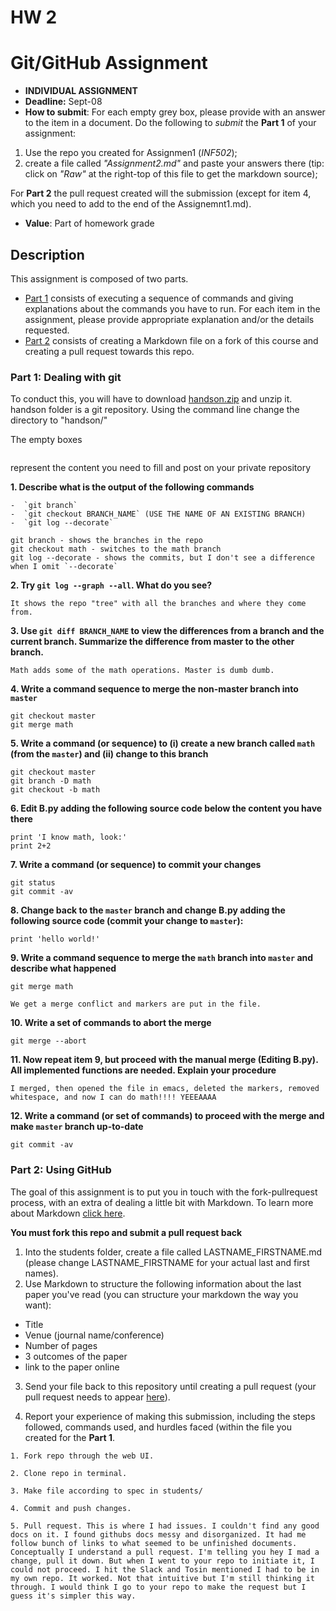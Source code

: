 # HW 2

# Git/GitHub Assignment

* **INDIVIDUAL ASSIGNMENT**
* **Deadline:** Sept-08
* **How to submit**: For each empty grey box, please provide with an answer to the item in a document. Do the following to *submit* the **Part 1** of your assignment:
1. Use the repo you created for Assignmen1 (*INF502*); 
2. create a file called *"Assignment2.md"* and paste your answers there (tip: click on *"Raw"* at the right-top of this file to get the markdown source); 

For **Part 2** the pull request created will the submission (except for item 4, which you need to add to the end of the Assignemnt1.md).

* **Value**: Part of homework grade

## Description
This assignment is composed of two parts. 
- [Part 1](#Part-1-Dealing-with-git) consists of executing a sequence of commands and giving explanations about the commands you have to run. 
For each item in the assignment, please provide appropriate explanation and/or the details requested.
- [Part 2](#Part-2-Using-GitHub) consists of creating a Markdown file on a fork of this course and creating a pull request towards this repo.

### Part 1: Dealing with git

To conduct this, you will have to download [handson.zip](handson.zip) and unzip it.
handson folder is a git repository. Using the command line change the directory to "handson/"

The empty boxes
```

```
represent the content you need to fill and post on your private repository


**1. Describe what is the output of the following commands**

    -  `git branch` 
    -  `git checkout BRANCH_NAME` (USE THE NAME OF AN EXISTING BRANCH)
    -  `git log --decorate`

```
git branch - shows the branches in the repo
git checkout math - switches to the math branch
git log --decorate - shows the commits, but I don't see a difference when I omit `--decorate`
```

**2. Try `git log --graph --all`. What do you see?**

```
It shows the repo "tree" with all the branches and where they come from.
```

**3. Use `git diff BRANCH_NAME` to view the differences from a branch and the current branch.
   Summarize the difference from master to the other branch.**

```
Math adds some of the math operations. Master is dumb dumb.
```

**4. Write a command sequence to merge the non-master branch into `master`**

```
git checkout master
git merge math
```


**5. Write a command (or sequence) to (i) create a new branch called `math` (from the `master`)
and (ii) change to this branch**

```
git checkout master
git branch -D math
git checkout -b math
```
   
**6. Edit B.py adding the following source code below the content you have there**
```
print 'I know math, look:'
print 2+2
```

**7. Write a command (or sequence) to commit your changes**
```
git status
git commit -av
```

**8. Change back to the `master` branch and change B.py adding the following source code (commit your change to `master`):**
```
print 'hello world!'
```

**9. Write a command sequence to merge the `math` branch into `master` and describe what happened**
```
git merge math

We get a merge conflict and markers are put in the file.
```
   
**10. Write a set of commands to abort the merge**
```
git merge --abort
```
   
**11. Now repeat item 9, but proceed with the manual merge (Editing B.py). All implemented functions are needed. Explain your procedure**
```
I merged, then opened the file in emacs, deleted the markers, removed whitespace, and now I can do math!!!! YEEEAAAA
```

**12. Write a command (or set of commands) to proceed with the merge and make `master` branch up-to-date**
```
git commit -av
```

### Part 2: Using GitHub

The goal of this assignment is to put you in touch with the fork-pullrequest process, with an extra of dealing a little bit with Markdown. To learn more about Markdown [click here](https://guides.github.com/features/mastering-markdown/).

**You must fork this repo and submit a pull request back**

1. Into the students folder, create a file called LASTNAME_FIRSTNAME.md (please change LASTNAME_FIRSTNAME for your actual last and first names). 
2. Use Markdown to structure the following information about the last paper you've read (you can structure your markdown the way you want):
- Title
- Venue (journal name/conference)
- Number of pages
- 3 outcomes of the paper
- link to the paper online

3. Send your file back to this repository until creating a pull request (your pull request needs to appear [here](https://github.com/igorsteinmacher/CS502-Fall2019/pulls)).

4. Report your experience of making this submission, including the steps followed, commands used, and hurdles faced (within the file you created for the **Part 1**.
```
1. Fork repo through the web UI.

2. Clone repo in terminal.

3. Make file according to spec in students/

4. Commit and push changes.

5. Pull request. This is where I had issues. I couldn't find any good docs on it. I found githubs docs messy and disorganized. It had me follow bunch of links to what seemed to be unfinished documents. Conceptually I understand a pull request. I'm telling you hey I mad a change, pull it down. But when I went to your repo to initiate it, I could not proceed. I hit the Slack and Tosin mentioned I had to be in my own repo. It worked. Not that intuitive but I'm still thinking it through. I would think I go to your repo to make the request but I guess it's simpler this way.
```

